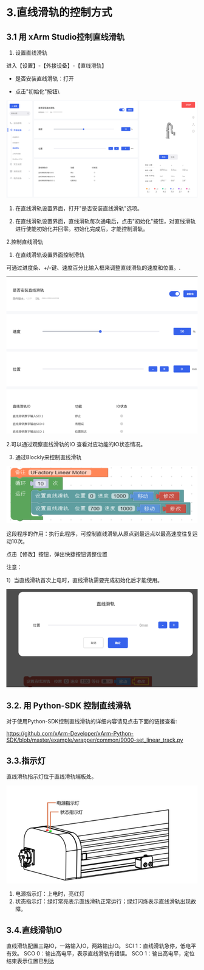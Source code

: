 # 3.直线滑轨的控制方式

## 3.1  用 xArm Studio控制直线滑轨

1. 设置直线滑轨

进入【设置】-【外接设备】-【直线滑轨】

  * 是否安装直线滑轨：打开

  *  点击"初始化"按钮\

![img_10.png](assets/img_10.png)


1. 在直线滑轨设置界面，打开"是否安装直线滑轨"选项。

2. 在直线滑轨设置界面，直线滑轨每次通电后，点击"初始化"按钮，对直线滑轨进行使能初始化并回零。初始化完成后，才能控制滑轨。

2.控制直线滑轨

1. 在直线滑轨设置界面控制滑轨

可通过进度条、+/-键、速度百分比输入框来调整直线滑轨的速度和位置。\.

![img_11.png](assets/img_11.png)

2.可以通过观察直线滑轨的IO 查看对应功能的IO状态情况。

3. 通过Blockly来控制直线滑轨

![img_13.png](assets/img_13.png)

这段程序的作用：执行此程序，可控制直线滑轨从原点到最远点以最高速度往复运动10次。

点击【修改】按钮，弹出快捷按钮调整位置

注意：

1）当直线滑轨首次上电时，直线滑轨需要完成初始化后才能使用。


![img_12.png](assets/img_12.png)


## 3.2. 用 Python-SDK 控制直线滑轨

对于使用Python-SDK控制直线滑轨的详细内容请见点击下面的链接查看:

https://github.com/xArm-Developer/xArm-Python-SDK/blob/master/example/wrapper/common/9000-set_linear_track.py

## 3.3.指示灯
直线滑轨指示灯位于直线滑轨端板处。

![img_14.png](assets/img_14.png)



1. 电源指示灯：上电时，亮红灯
2. 状态指示灯：绿灯常亮表示直线滑轨正常运行；绿灯闪烁表示直线滑轨出现故障。

## 3.4.直线滑轨IO
直线滑轨配置三路IO，一路输入IO，两路输出IO。
SCI 1：直线滑轨急停，低电平有效。
SCO 0：输出高电平，表示直线滑轨有错误。
SCO 1：输出高电平，定位结束表示位置已到达

